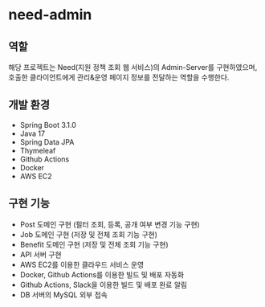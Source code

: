 # need-admin

## 역할

해당 프로젝트는 Need(지원 정책 조회 웹 서비스)의 Admin-Server를 구현하였으며, 호출한 클라이언트에게 관리&운영 페이지 정보를 전달하는 역할을 수행한다.

## 개발 환경

- Spring Boot 3.1.0
- Java 17
- Spring Data JPA
- Thymeleaf
- Github Actions
- Docker
- AWS EC2

## 구현 기능

- Post 도메인 구현 (필터 조회, 등록, 공개 여부 변경 기능 구현)
- Job 도메인 구현 (저장 및 전체 조회 기능 구현)
- Benefit 도메인 구현 (저장 및 전체 조회 기능 구현)
- API 서버 구현
- AWS EC2를 이용한 클라우드 서비스 운영
- Docker, Github Actions를 이용한 빌드 및 배포 자동화
- Github Actions, Slack을 이용한 빌드 및 배포 완료 알림
- DB 서버의 MySQL 외부 접속
